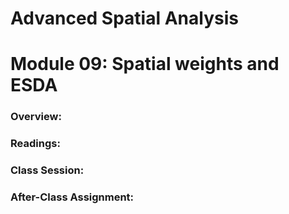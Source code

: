 # Advanced Spatial Analysis
# Module 09: Spatial weights and ESDA

### Overview:


### Readings:


### Class Session:


### After-Class Assignment:

